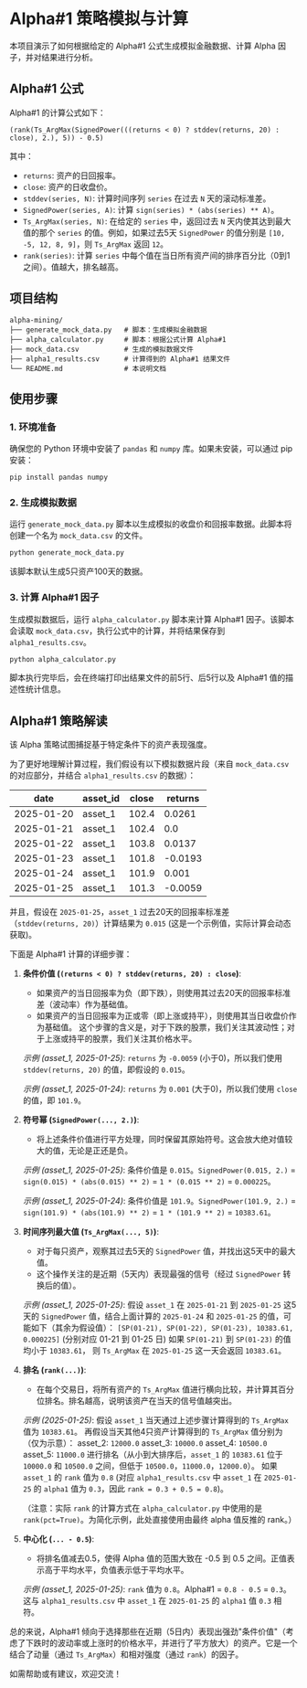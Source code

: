# Alpha#1 策略模拟与计算

本项目演示了如何根据给定的 Alpha#1 公式生成模拟金融数据、计算 Alpha 因子，并对结果进行分析。

## Alpha#1 公式

Alpha#1 的计算公式如下：

```
(rank(Ts_ArgMax(SignedPower(((returns < 0) ? stddev(returns, 20) : close), 2.), 5)) - 0.5)
```

其中：

* `returns`: 资产的日回报率。
* `close`: 资产的日收盘价。
* `stddev(series, N)`: 计算时间序列 `series` 在过去 `N` 天的滚动标准差。
* `SignedPower(series, A)`: 计算 `sign(series) * (abs(series) ** A)`。
* `Ts_ArgMax(series, N)`: 在给定的 `series` 中，返回过去 `N` 天内使其达到最大值的那个 `series` 的值。例如，如果过去5天 `SignedPower` 的值分别是 `[10, -5, 12, 8, 9]`，则 `Ts_ArgMax` 返回 `12`。
* `rank(series)`: 计算 `series` 中每个值在当日所有资产间的排序百分比（0到1之间）。值越大，排名越高。

## 项目结构

```
alpha-mining/
├── generate_mock_data.py   # 脚本：生成模拟金融数据
├── alpha_calculator.py     # 脚本：根据公式计算 Alpha#1
├── mock_data.csv           # 生成的模拟数据文件
├── alpha1_results.csv      # 计算得到的 Alpha#1 结果文件
└── README.md               # 本说明文档
```

## 使用步骤

### 1. 环境准备

确保您的 Python 环境中安装了 `pandas` 和 `numpy` 库。如果未安装，可以通过 pip 安装：

```bash
pip install pandas numpy
```

### 2. 生成模拟数据

运行 `generate_mock_data.py` 脚本以生成模拟的收盘价和回报率数据。此脚本将创建一个名为 `mock_data.csv` 的文件。

```bash
python generate_mock_data.py
```

该脚本默认生成5只资产100天的数据。

### 3. 计算 Alpha#1 因子

生成模拟数据后，运行 `alpha_calculator.py` 脚本来计算 Alpha#1 因子。该脚本会读取 `mock_data.csv`，执行公式中的计算，并将结果保存到 `alpha1_results.csv`。

```bash
python alpha_calculator.py
```

脚本执行完毕后，会在终端打印出结果文件的前5行、后5行以及 Alpha#1 值的描述性统计信息。

## Alpha#1 策略解读

该 Alpha 策略试图捕捉基于特定条件下的资产表现强度。

为了更好地理解计算过程，我们假设有以下模拟数据片段（来自 `mock_data.csv` 的对应部分，并结合 `alpha1_results.csv` 的数据）：

| date       | asset_id | close   | returns    |
|------------|----------|---------|------------|
| 2025-01-20 | asset_1  | 102.4   |  0.0261    |
| 2025-01-21 | asset_1  | 102.4   |  0.0       |
| 2025-01-22 | asset_1  | 103.8   |  0.0137    |
| 2025-01-23 | asset_1  | 101.8   | -0.0193    |
| 2025-01-24 | asset_1  | 101.9   |  0.001     |
| 2025-01-25 | asset_1  | 101.3   | -0.0059    |

并且，假设在 `2025-01-25`，`asset_1` 过去20天的回报率标准差（`stddev(returns, 20)`）计算结果为 `0.015` (这是一个示例值，实际计算会动态获取)。

下面是 Alpha#1 计算的详细步骤：

1.  **条件价值 (`(returns < 0) ? stddev(returns, 20) : close`)**:

    *   如果资产的当日回报率为负（即下跌），则使用其过去20天的回报率标准差（波动率）作为基础值。
    *   如果资产的当日回报率为正或零（即上涨或持平），则使用其当日收盘价作为基础值。
        这个步骤的含义是，对于下跌的股票，我们关注其波动性；对于上涨或持平的股票，我们关注其价格水平。

    *示例 (asset_1, 2025-01-25)*:
    `returns` 为 `-0.0059` (小于0)，所以我们使用 `stddev(returns, 20)` 的值，即假设的 `0.015`。

    *示例 (asset_1, 2025-01-24)*:
    `returns` 为 `0.001` (大于0)，所以我们使用 `close` 的值，即 `101.9`。

2.  **符号幂 (`SignedPower(..., 2.)`)**:

    *   将上述条件价值进行平方处理，同时保留其原始符号。这会放大绝对值较大的值，无论是正还是负。

    *示例 (asset_1, 2025-01-25)*:
    条件价值是 `0.015`。`SignedPower(0.015, 2.)` = `sign(0.015) * (abs(0.015) ** 2)` = `1 * (0.015 ** 2)` = `0.000225`。

    *示例 (asset_1, 2025-01-24)*:
    条件价值是 `101.9`。`SignedPower(101.9, 2.)` = `sign(101.9) * (abs(101.9) ** 2)` = `1 * (101.9 ** 2)` = `10383.61`。

3.  **时间序列最大值 (`Ts_ArgMax(..., 5)`)**:

    *   对于每只资产，观察其过去5天的 `SignedPower` 值，并找出这5天中的最大值。
    *   这个操作关注的是近期（5天内）表现最强的信号（经过 `SignedPower` 转换后的值）。

    *示例 (asset_1, 2025-01-25)*:
    假设 `asset_1` 在 `2025-01-21` 到 `2025-01-25` 这5天的 `SignedPower` 值，结合上面计算的 `2025-01-24` 和 `2025-01-25` 的值，可能如下（其余为假设值）：
    `[SP(01-21), SP(01-22), SP(01-23), 10383.61, 0.000225]` (分别对应 01-21 到 01-25 日)
    如果 `SP(01-21)` 到 `SP(01-23)` 的值均小于 `10383.61`，
    则 `Ts_ArgMax` 在 `2025-01-25` 这一天会返回 `10383.61`。

4.  **排名 (`rank(...)`)**:

    *   在每个交易日，将所有资产的 `Ts_ArgMax` 值进行横向比较，并计算其百分位排名。排名越高，说明该资产在当天的信号值越突出。

    *示例 (2025-01-25)*:
    假设 `asset_1` 当天通过上述步骤计算得到的 `Ts_ArgMax` 值为 `10383.61`。
    再假设当天其他4只资产计算得到的 `Ts_ArgMax` 值分别为（仅为示意）：
    asset_2: `12000.0`
    asset_3: `10000.0`
    asset_4: `10500.0`
    asset_5: `11000.0`
    进行排名（从小到大排序后，`asset_1` 的 `10383.61` 位于 `10000.0` 和 `10500.0` 之间，但低于 `10500.0`，`11000.0`，`12000.0`）。
    如果 `asset_1` 的 `rank` 值为 `0.8` (对应 `alpha1_results.csv` 中 `asset_1` 在 `2025-01-25` 的 `alpha1` 值为 `0.3`，因此 `rank = 0.3 + 0.5 = 0.8`)。

    （注意：实际 `rank` 的计算方式在 `alpha_calculator.py` 中使用的是 `rank(pct=True)`。为简化示例，此处直接使用由最终 alpha 值反推的 rank。）

5.  **中心化 (`... - 0.5`)**:

    *   将排名值减去0.5，使得 Alpha 值的范围大致在 -0.5 到 0.5 之间。正值表示高于平均水平，负值表示低于平均水平。

    *示例 (asset_1, 2025-01-25)*:
    `rank` 值为 `0.8`。Alpha#1 = `0.8 - 0.5` = `0.3`。
    这与 `alpha1_results.csv` 中 `asset_1` 在 `2025-01-25` 的 `alpha1` 值 `0.3` 相符。

总的来说，Alpha#1 倾向于选择那些在近期（5日内）表现出强劲\"条件价值\"（考虑了下跌时的波动率或上涨时的价格水平，并进行了平方放大）的资产。它是一个结合了动量（通过 `Ts_ArgMax`）和相对强度（通过 `rank`）的因子。

如需帮助或有建议，欢迎交流！
